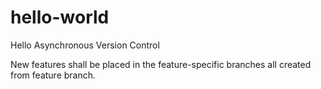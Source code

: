 # hello-world
Hello Asynchronous Version Control

New features shall be placed in the feature-specific branches all created from feature branch.
